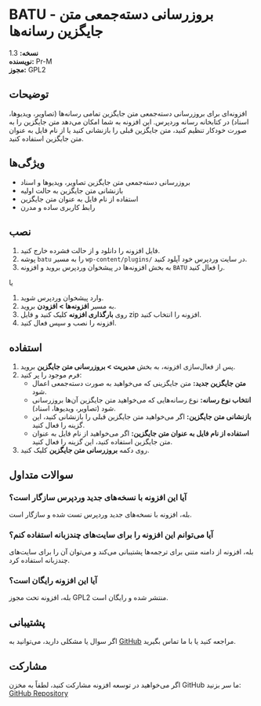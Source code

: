 # BATU - بروزرسانی دسته‌جمعی متن جایگزین رسانه‌ها

**نسخه:** 1.3  
**نویسنده:** Pr-M  
**مجوز:** GPL2  

## توضیحات

افزونه‌ای برای بروزرسانی دسته‌جمعی متن جایگزین تمامی رسانه‌ها (تصاویر، ویدیوها، اسناد) در کتابخانه رسانه وردپرس. این افزونه به شما امکان می‌دهد متن جایگزین را به صورت خودکار تنظیم کنید، متن جایگزین قبلی را بازنشانی کنید یا از نام فایل به عنوان متن جایگزین استفاده کنید.

## ویژگی‌ها

- بروزرسانی دسته‌جمعی متن جایگزین تصاویر، ویدیوها و اسناد
- بازنشانی متن جایگزین به حالت اولیه
- استفاده از نام فایل به عنوان متن جایگزین
- رابط کاربری ساده و مدرن

## نصب

1. فایل افزونه را دانلود و از حالت فشرده خارج کنید.
2. پوشه `batu` را به مسیر `wp-content/plugins/` در سایت وردپرس خود آپلود کنید.
3. به بخش افزونه‌ها در پیشخوان وردپرس بروید و افزونه `BATU` را فعال کنید.

یا

1. وارد پیشخوان وردپرس شوید.
2. به مسیر **افزونه‌ها > افزودن** بروید.
3. روی **بارگذاری افزونه** کلیک کنید و فایل zip افزونه را انتخاب کنید.
4. افزونه را نصب و سپس فعال کنید.

## استفاده

1. پس از فعال‌سازی افزونه، به بخش **مدیریت > بروزرسانی متن جایگزین** بروید.
2. فرم موجود را پر کنید:
   - **متن جایگزین جدید:** متن جایگزینی که می‌خواهید به صورت دسته‌جمعی اعمال شود.
   - **انتخاب نوع رسانه:** نوع رسانه‌هایی که می‌خواهید متن جایگزین آن‌ها بروزرسانی شود (تصاویر، ویدیوها، اسناد).
   - **بازنشانی متن جایگزین:** اگر می‌خواهید متن جایگزین قبلی را بازنشانی کنید، این گزینه را فعال کنید.
   - **استفاده از نام فایل به عنوان متن جایگزین:** اگر می‌خواهید از نام فایل به عنوان متن جایگزین استفاده کنید، این گزینه را فعال کنید.
3. روی دکمه **بروزرسانی متن جایگزین** کلیک کنید.

## سوالات متداول

### آیا این افزونه با نسخه‌های جدید وردپرس سازگار است؟
بله، افزونه با نسخه‌های جدید وردپرس تست شده و سازگار است.

### آیا می‌توانم این افزونه را برای سایت‌های چندزبانه استفاده کنم؟
بله، افزونه از دامنه متنی برای ترجمه‌ها پشتیبانی می‌کند و می‌توان آن را برای سایت‌های چندزبانه استفاده کرد.

### آیا این افزونه رایگان است؟
بله، افزونه تحت مجوز GPL2 منتشر شده و رایگان است.

## پشتیبانی

اگر سوال یا مشکلی دارید، می‌توانید به [GitHub](https://github.com/Scary-technologies) مراجعه کنید یا با ما تماس بگیرید.

## مشارکت

اگر می‌خواهید در توسعه افزونه مشارکت کنید، لطفاً به مخزن GitHub ما سر بزنید: [GitHub Repository](https://github.com/Scary-technologies/B-A-T-U)

